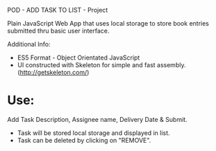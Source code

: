POD - ADD TASK TO LIST - Project

Plain JavaScript Web App that uses local storage
to store book entries submitted thru basic user
interface. 

Additional Info:
* ES5 Format - Object Orientated JavaScript 
* UI constructed with Skeleton for simple and fast assembly. (http://getskeleton.com/)

Use:
======================
Add Task Description, Assignee name, Delivery Date & Submit.
- Task will be stored local storage and displayed
in list.
- Task can be deleted by clicking on "REMOVE".





